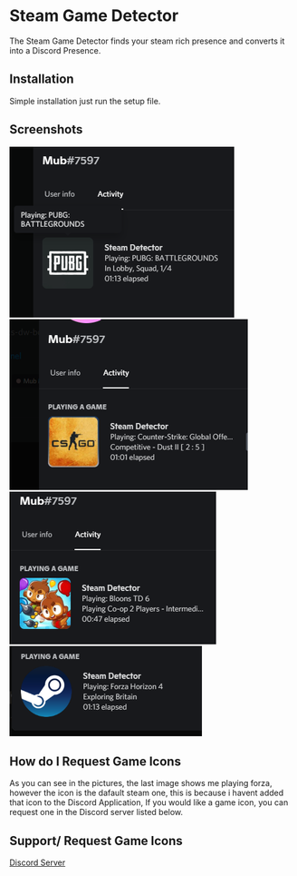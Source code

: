 # Steam Game Detector

The Steam Game Detector finds your steam rich presence and converts it into a Discord Presence.

## Installation

Simple installation just run the setup file.

## Screenshots

![PUGB](/screenshots/pubg.png?raw=true "PUBG") ![CSGO](/screenshots/csgo.png?raw=true "CSGO") ![Bloons](/screenshots/bloons.png?raw=true "BLOONS") ![No Game Icon](/screenshots/noico.png?raw=true "No Game Icon")


## How do I Request Game Icons

As you can see in the pictures, the last image shows me playing forza, however the icon is the dafault steam one, this is because i havent added that icon to the Discord Application, If you would like a game icon, you can request one in the Discord server listed below.


## Support/ Request Game Icons
[Discord Server](https://discord.gg/8Hjfsp3VtF)
